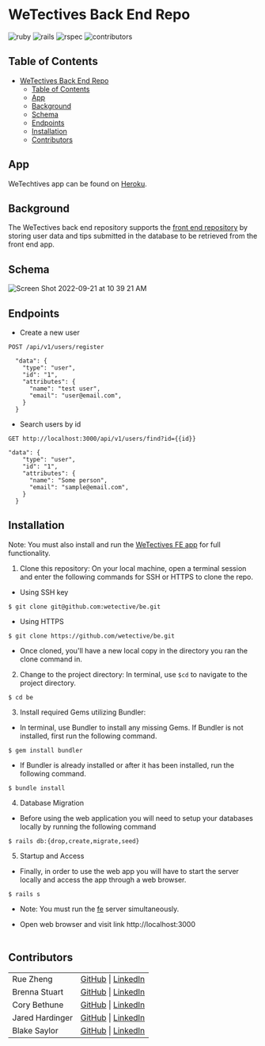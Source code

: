 # WeTectives Back End Repo

![ruby](https://img.shields.io/badge/Ruby-2.7.4-red)
![rails](https://img.shields.io/badge/Rails-5.2.8.1-red)
![rspec](https://img.shields.io/badge/RSpec-3.11.0-green)
![contributors](https://img.shields.io/badge/Contributors-5-yellow)

## Table of Contents
- [WeTectives Back End Repo](#wetectives-back-end-repo)
  - [Table of Contents](#table-of-contents)
  - [App](#app)
  - [Background](#background)
  - [Schema](#schema)
  - [Endpoints](#endpoints)
  - [Installation](#installation)
  - [Contributors](#contributors)

## App

WeTechtives app can be found on [Heroku]().

## Background

The WeTectives back end repository supports the [front end repository](https://github.com/wetective/fe) by storing user data and tips submitted in the database to be retrieved from the front end app.

## Schema

![Screen Shot 2022-09-21 at 10 39 21 AM](https://user-images.githubusercontent.com/99001315/191562387-8f866a38-73bb-4aa8-87a1-6174b744e47e.png)

## Endpoints

- Create a new user
```shell
POST /api/v1/users/register

  "data": {
    "type": "user",
    "id": "1",
    "attributes": {
      "name": "test user",
      "email": "user@email.com",
    }
  }
```

- Search users by id
```shell
GET http://localhost:3000/api/v1/users/find?id={{id}}

"data": {
    "type": "user",
    "id": "1",
    "attributes": {
      "name": "Some person",
      "email": "sample@email.com",
    }
  }
```

## Installation

Note: You must also install and run the [WeTectives FE app](https://github.com/wetective/fe) for full functionality.

1. Clone this repository: On your local machine, open a terminal session and enter the following commands for SSH or HTTPS to clone the repo.

- Using SSH key <br>
```shell
$ git clone git@github.com:wetective/be.git
```

- Using HTTPS <br>
```shell
$ git clone https://github.com/wetective/be.git
```

- Once cloned, you'll have a new local copy in the directory you ran the clone command in.

2. Change to the project directory: In terminal, use `$cd` to navigate to the project directory.
```shell
$ cd be
```

3. Install required Gems utilizing Bundler: <br>
- In terminal, use Bundler to install any missing Gems. If Bundler is not installed, first run the following command.
```shell
$ gem install bundler
```

- If Bundler is already installed or after it has been installed, run the following command.
```shell
$ bundle install
```

4. Database Migration<br>
- Before using the web application you will need to setup your databases locally by running the following command
```shell
$ rails db:{drop,create,migrate,seed}
```

5. Startup and Access<br>
- Finally, in order to use the web app you will have to start the server locally and access the app through a web browser.

```shell
$ rails s
```
- Note: You must run the [fe](https://github.com/wetective/fe) server simultaneously.

- Open web browser and visit link
    http://localhost:3000 <br><br>


## Contributors
|  | |
| --- | --- |
| Rue Zheng | [GitHub](https://github.com/ruezheng) &#124; [LinkedIn](https://www.linkedin.com/in/ruezheng/) |
| Brenna Stuart | [GitHub](https://github.com/brennacodes) &#124; [LinkedIn](https://www.linkedin.com/in/brennastuart/) |
| Cory Bethune |[GitHub](https://github.com/CoryBethune) &#124; [LinkedIn](https://www.linkedin.com/in/cory-b-711b79178/) |
| Jared Hardinger | [GitHub](https://github.com/jaredhardinger) &#124; [LinkedIn](https://www.linkedin.com/in/hardinger/) |
| Blake Saylor | [GitHub](https://github.com/blakesaylor) &#124; [LinkedIn](linkedin.com/in/blake-saylor/) |
